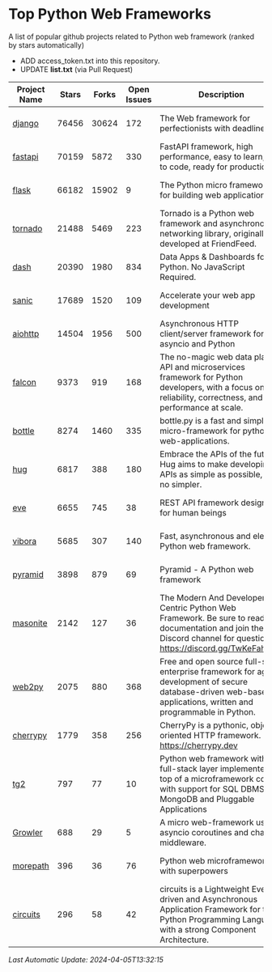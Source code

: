 # Top Python Web Frameworks
A list of popular github projects related to Python web framework (ranked by stars automatically)

* ADD access_token.txt into this repository.
* UPDATE **list.txt** (via Pull Request)

| Project Name | Stars | Forks | Open Issues | Description | Last Commit |
| ------------ | ----- | ----- | ----------- | ----------- | ----------- |
| [django](https://github.com/django/django) | 76456 | 30624 | 172 | The Web framework for perfectionists with deadlines. | 2024-04-04 22:18:36 |
| [fastapi](https://github.com/tiangolo/fastapi) | 70159 | 5872 | 330 | FastAPI framework, high performance, easy to learn, fast to code, ready for production | 2024-04-04 14:22:38 |
| [flask](https://github.com/pallets/flask) | 66182 | 15902 | 9 | The Python micro framework for building web applications. | 2024-02-12 20:50:45 |
| [tornado](https://github.com/tornadoweb/tornado) | 21488 | 5469 | 223 | Tornado is a Python web framework and asynchronous networking library, originally developed at FriendFeed. | 2024-03-03 17:04:16 |
| [dash](https://github.com/plotly/dash) | 20390 | 1980 | 834 | Data Apps & Dashboards for Python. No JavaScript Required. | 2024-04-03 15:59:23 |
| [sanic](https://github.com/sanic-org/sanic) | 17689 | 1520 | 109 |  Accelerate your web app development  | Build fast. Run fast. | 2024-04-01 12:54:20 |
| [aiohttp](https://github.com/aio-libs/aiohttp) | 14504 | 1956 | 500 | Asynchronous HTTP client/server framework for asyncio and Python | 2024-04-05 03:28:40 |
| [falcon](https://github.com/falconry/falcon) | 9373 | 919 | 168 | The no-magic web data plane API and microservices framework for Python developers, with a focus on reliability, correctness, and performance at scale. | 2024-04-03 20:27:30 |
| [bottle](https://github.com/bottlepy/bottle) | 8274 | 1460 | 335 | bottle.py is a fast and simple micro-framework for python web-applications. | 2024-01-03 22:31:48 |
| [hug](https://github.com/hugapi/hug) | 6817 | 388 | 180 | Embrace the APIs of the future. Hug aims to make developing APIs as simple as possible, but no simpler. | 2023-06-30 13:14:01 |
| [eve](https://github.com/pyeve/eve) | 6655 | 745 | 38 | REST API framework designed for human beings | 2023-07-10 07:05:49 |
| [vibora](https://github.com/vibora-io/vibora) | 5685 | 307 | 140 | Fast, asynchronous and elegant Python web framework. | 2019-02-11 10:54:12 |
| [pyramid](https://github.com/Pylons/pyramid) | 3898 | 879 | 69 | Pyramid - A Python web framework | 2024-03-03 23:38:59 |
| [masonite](https://github.com/MasoniteFramework/masonite) | 2142 | 127 | 36 | The Modern And Developer Centric Python Web Framework. Be sure to read the documentation and join the Discord channel for questions: https://discord.gg/TwKeFahmPZ | 2024-04-04 19:49:42 |
| [web2py](https://github.com/web2py/web2py) | 2075 | 880 | 368 | Free and open source full-stack enterprise framework for agile development of secure database-driven web-based applications, written and programmable in Python. | 2024-01-16 04:53:27 |
| [cherrypy](https://github.com/cherrypy/cherrypy) | 1779 | 358 | 256 | CherryPy is a pythonic, object-oriented HTTP framework.      https://cherrypy.dev | 2024-02-25 03:28:13 |
| [tg2](https://github.com/TurboGears/tg2) | 797 | 77 | 10 | Python web framework with full-stack layer implemented on top of a microframework core with support for SQL DBMS, MongoDB and Pluggable Applications | 2024-03-25 21:31:11 |
| [Growler](https://github.com/pyGrowler/Growler) | 688 | 29 | 5 | A micro web-framework using asyncio coroutines and chained middleware. | 2020-03-08 07:51:41 |
| [morepath](https://github.com/morepath/morepath) | 396 | 36 | 76 | Python web microframework with superpowers | 2022-05-29 18:09:39 |
| [circuits](https://github.com/circuits/circuits) | 296 | 58 | 42 | circuits is a Lightweight Event driven and Asynchronous Application Framework for the Python Programming Language with a strong Component Architecture. | 2024-04-03 22:38:28 |

*Last Automatic Update: 2024-04-05T13:32:15*
